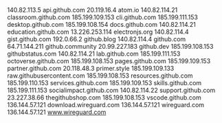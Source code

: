 140.82.113.5 api.github.com
20.119.16.4 atom.io
140.82.114.21 classroom.github.com
185.199.109.153 cli.github.com
185.199.111.153 desktop.github.com
185.199.108.154 docs.github.com
140.82.114.21 education.github.com
13.226.253.114 electronjs.org
140.82.114.4 gist.github.com
192.0.66.2 github.blog
140.82.114.4 github.com
64.71.144.211 github.community
20.99.227.183 github.dev
185.199.108.153 githubstatus.com
140.82.114.21 lab.github.com
185.199.111.153 octoverse.github.com
185.199.108.153 pages.github.com
185.199.109.153 partner.github.com
20.118.48.3 primer.style
185.199.109.133 raw.githubusercontent.com
185.199.108.153 resources.github.com
185.199.110.153 services.github.com
185.199.109.153 skills.github.com
185.199.111.153 socialimpact.github.com
140.82.114.22 support.github.com
23.227.38.66 thegithubshop.com
185.199.108.153 vscode.github.com
136.144.57.121 download.wireguard.com
136.144.57.121 wireguard.com
136.144.57.121 www.wireguard.com
